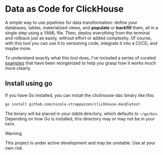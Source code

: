 # Data as Code for ClickHouse

A simple way to use pipelines for data transformation: define your databases, tables, materialized views, and **populate** or **backfill** them, all in a single step using a YAML file. Then, deploy everything from the terminal and rollback just as easily, without effort or added complexity. Of course, with this tool you can use it to versioning code, integrate it into a CI/CD, and maybe more.

To understand exactly what this tool does, I’ve included a series of curated [examples](https://github.com/nicola-strappazzon/cht/tree/main/examples) that have been reorganized to help you grasp how it works much more clearly.

## Install using go

If you have Go installed, you can install the clickhouse-dac binary like this:

```bash
go install github.com/nicola-strappazzon/clickhouse-dac@latest
```

The binary will be placed in your `GOBIN` directory, which defaults to `~/go/bin`. Depending on how Go is installed, this directory may or may not be in your `PATH`.

> [!WARNING]
> This project is under active development and may be unstable. Use at your own risk.
